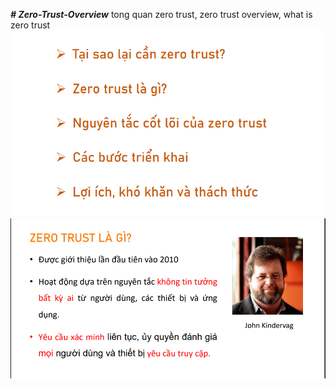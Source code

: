 ***# Zero-Trust-Overview***
tong quan zero trust, zero trust overview, what is zero trust  
![](image/overview.PNG)  
![](image/whatiszerotrust.png)
